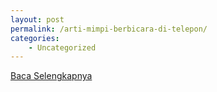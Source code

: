 ```yaml
---
layout: post
permalink: /arti-mimpi-berbicara-di-telepon/
categories:
    - Uncategorized
---
```


[Baca Selengkapnya](/06)
